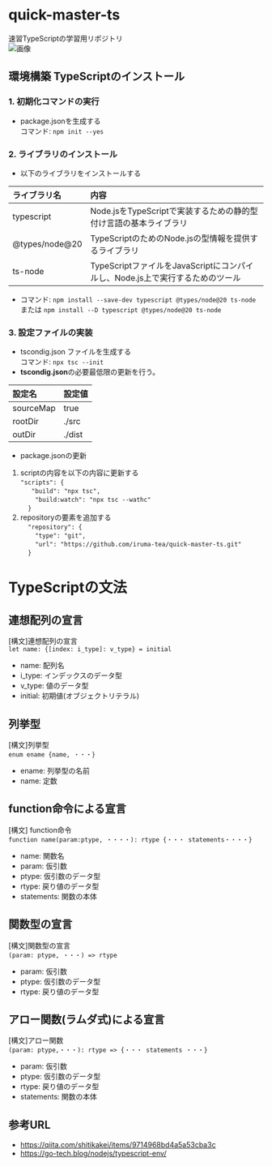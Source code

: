 # quick-master-ts
速習TypeScriptの学習用リポジトリ  
![画像](https://wings.msn.to/books/WGS-JSF-005/WGS-JSF-005.jpg "速習TypeScript")

## 環境構築 TypeScriptのインストール

### 1. 初期化コマンドの実行
- package.jsonを生成する  
コマンド: `npm init --yes`

### 2. ライブラリのインストール
- 以下のライブラリをインストールする

|ライブラリ名|内容|
|:---|:---|
|typescript|Node.jsをTypeScriptで実装するための静的型付け言語の基本ライブラリ|
|@types/node@20|TypeScriptのためのNode.jsの型情報を提供するライブラリ|
|ts-node|TypeScriptファイルをJavaScriptにコンパイルし、Node.js上で実行するためのツール|
- コマンド: `npm install --save-dev typescript @types/node@20 ts-node`  または `npm install --D typescript @types/node@20 ts-node`

### 3. 設定ファイルの実装
- tscondig.json ファイルを生成する  
コマンド: `npx tsc --init`   
- **tscondig.json**の必要最低限の更新を行う。

|設定名|設定値|
|:---|:---|
|sourceMap|true|
|rootDir|./src|
|outDir|./dist|

- package.jsonの更新
1. scriptの内容を以下の内容に更新する  
`"scripts": {`   
`   "build": "npx tsc",`   
`    "build:watch": "npx tsc --wathc"`   
`  }`  
2. repositoryの要素を追加する  
`  "repository": {`  
`    "type": "git",`  
`    "url": "https://github.com/iruma-tea/quick-master-ts.git"`  
`  }`  

# TypeScriptの文法
## 連想配列の宣言
[構文]連想配列の宣言  
`let name: {[index: i_type]: v_type} = initial`   
- name: 配列名
- i_type: インデックスのデータ型
- v_type: 値のデータ型
- initial: 初期値(オブジェクトリテラル)

## 列挙型
[構文]列挙型  
`enum ename {name, ・・・}`  
- ename: 列挙型の名前
- name: 定数

## function命令による宣言
[構文] function命令  
`function name(param:ptype, ・・・・): rtype {・・・ statements・・・・}`  
- name: 関数名
- param: 仮引数
- ptype: 仮引数のデータ型
- rtype: 戻り値のデータ型
- statements: 関数の本体

## 関数型の宣言
[構文]関数型の宣言   
`(param: ptype, ・・・) => rtype`   
- param: 仮引数
- ptype: 仮引数のデータ型
- rtype: 戻り値のデータ型

## アロー関数(ラムダ式)による宣言
[構文]アロー関数  
`(param: ptype,・・・): rtype => {・・・ statements ・・・}`  
- param: 仮引数
- ptype: 仮引数のデータ型
- rtype: 戻り値のデータ型
- statements: 関数の本体


## 参考URL
- https://qiita.com/shitikakei/items/9714968bd4a5a53cba3c
- https://go-tech.blog/nodejs/typescript-env/